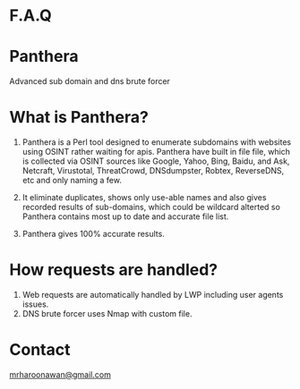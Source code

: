 # F.A.Q 

# Panthera
Advanced sub domain and dns brute forcer

# What is Panthera?
1. Panthera is a Perl tool designed to enumerate subdomains with websites using OSINT rather waiting for
apis. Panthera have built in file file, which is collected via OSINT sources like Google, Yahoo, Bing, Baidu, and Ask, Netcraft, Virustotal, ThreatCrowd, DNSdumpster, Robtex, ReverseDNS, etc and only naming a few.

2. It eliminate duplicates, shows only use-able names and also gives recorded results of sub-domains, which could be wildcard alterted so Panthera contains most up to date and accurate file list.

3. Panthera gives 100% accurate results.


# How requests are handled?
1. Web requests are automatically handled by LWP including user agents issues.
2. DNS brute forcer uses Nmap with custom file.

# Contact
mrharoonawan@gmail.com
